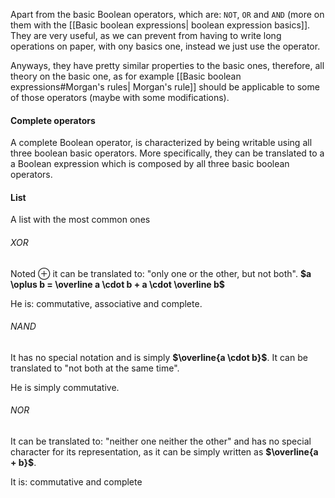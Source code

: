 Apart from the basic Boolean operators, which are: ``NOT``, ``OR`` and ``AND`` (more on them with the [[Basic boolean expressions| boolean expression basics]]. They are very useful, as we can prevent from having to write long operations on paper, with ony basics one, instead we just use the operator.

Anyways, they have pretty similar properties to the basic ones, therefore, all theory on the basic one, as for example [[Basic boolean expressions#Morgan's rules| Morgan's rule]] should be applicable to some of those operators (maybe with some modifications).

#### Complete operators
A complete Boolean operator, is characterized by being writable using all three boolean basic operators. More specifically, they can be translated to a a Boolean expression which is composed by all three basic boolean operators.

#### List
A list with the most common ones

###### XOR
Noted $\oplus$ it can be translated to: "only one or the other, but not both". 
**$a \oplus b = \overline a \cdot b + a \cdot \overline b$**

He is: commutative, associative and complete.

###### NAND
It has no special notation and is simply **$\overline{a  \cdot b}$**. It can be translated to "not both at the same time".

He is simply commutative.

###### NOR
It can be translated to: "neither one neither the other" and has no special character for its representation, as it can be simply written as **$\overline{a + b}$**.

It is: commutative and complete